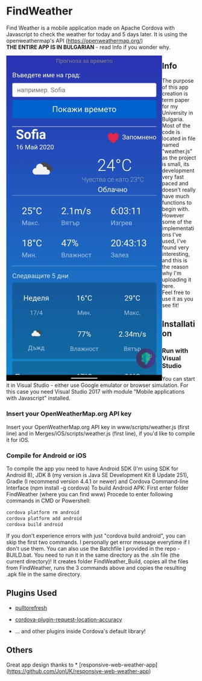 # FindWeather
Find Weather is a mobile application made on Apache Cordova with Javascript to check the weather for today and 5 days later.
It is using the openweathermap's API (https://openweathermap.org/)  
**THE ENTIRE APP IS IN BULGARIAN** - read Info if you wonder why.  

<img src="./app-screenshot.jpg" align="left" width="413" height="862">

## Info
The purpose of this app creation is term paper for my University in Bulgaria.  
Most of the code is located in file named "weather.js" as the project is small, its development very fast paced and doesn't really have much functions to begin with.  
However some of the implementations I've used, I've found very interesting, and this is the reason why I'm uploading it here.  
Feel free to use it as you see fit!

## Installation
### Run with Visual Studio
You can start it in Visual Studio - either use Google emulator or browser simulation. For this case you need Visual Studio 2017 with module "Mobile applications with Javascript" installed.
### Insert your OpenWeatherMap.org API key
Insert your OpenWeatherMap.org API key in www/scripts/weather.js (first line) and in Merges/iOS/scripts/weather.js (first line), if you'd like to compile it for iOS.

### Compile for Android or iOS
To compile the app you need to have Android SDK (I'm using SDK for Android 8), JDK 8 (my version is Java SE Development Kit 8 Update 251), Gradle (I recommend version 4.4.1 or newer) and Cordova Command-line Interface (npm install -g cordova)
To build Android APK:
First enter folder FindWeather (where you can find www)
Procede to enter following commands in CMD or Powershell:
```Batchfile
cordova platform rm android
cordova platform add android
cordova build android
```
If you don't experience errors with just "cordova build android", you can skip the first two commands. I personally get error message everytime if I don't use them.
You can also use the Batchfile I provided in the repo - BUILD.bat.
You need to run it in the same directory as the .sln file (the current directory)!
It creates folder FindWeather_Build, copies all the files from FindWeather, runs the 3 commands above and copies the resulting .apk file in the same directory.

## Plugins Used

* [pulltorefresh](https://github.com/BoxFactura/pulltorefresh.js)

* [cordova-plugin-request-location-accuracy](https://github.com/dpa99c/cordova-plugin-request-location-accuracy)

* ... and other plugins inside Cordova's default library!

## Others
Great app design thanks to * [responsive-web-weather-app] (https://github.com/JonUK/responsive-web-weather-app)
